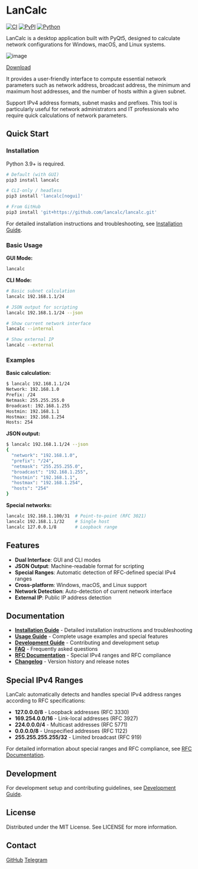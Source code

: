 # LanCalc

[![CI](https://github.com/lancalc/lancalc/actions/workflows/ci.yml/badge.svg)](https://github.com/lancalc/lancalc/actions/workflows/ci.yml)
[![PyPI](https://img.shields.io/pypi/v/lancalc.svg)](https://pypi.org/project/lancalc/)
[![Python](https://img.shields.io/pypi/pyversions/lancalc.svg)](https://pypi.org/project/lancalc/)

LanCalc is a desktop application built with PyQt5, designed to calculate network configurations for Windows, macOS, and Linux systems.

![image](https://github.com/user-attachments/assets/a7d1779f-d138-4819-84c6-4df876efc292)

[Download](https://github.com/lancalc/lancalc/releases)

It provides a user-friendly interface to compute essential network parameters such as network address, broadcast address, the minimum and maximum host addresses, and the number of hosts within a given subnet. 

Support IPv4 address formats, subnet masks and prefixes. This tool is particularly useful for network administrators and IT professionals who require quick calculations of network parameters.

## Quick Start

### Installation

Python 3.9+ is required.

```bash
# Default (with GUI)
pip3 install lancalc

# CLI-only / headless
pip3 install 'lancalc[nogui]'

# From GitHub
pip3 install 'git+https://github.com/lancalc/lancalc.git'
```

For detailed installation instructions and troubleshooting, see [Installation Guide](docs/INSTALLATION.md).

### Basic Usage

**GUI Mode:**
```bash
lancalc
```

**CLI Mode:**
```bash
# Basic subnet calculation
lancalc 192.168.1.1/24

# JSON output for scripting
lancalc 192.168.1.1/24 --json

# Show current network interface
lancalc --internal

# Show external IP
lancalc --external
```

### Examples

**Basic calculation:**
```bash
$ lancalc 192.168.1.1/24
Network: 192.168.1.0
Prefix: /24
Netmask: 255.255.255.0
Broadcast: 192.168.1.255
Hostmin: 192.168.1.1
Hostmax: 192.168.1.254
Hosts: 254
```

**JSON output:**
```bash
$ lancalc 192.168.1.1/24 --json
{
  "network": "192.168.1.0",
  "prefix": "/24",
  "netmask": "255.255.255.0",
  "broadcast": "192.168.1.255",
  "hostmin": "192.168.1.1",
  "hostmax": "192.168.1.254",
  "hosts": "254"
}
```

**Special networks:**
```bash
lancalc 192.168.1.100/31  # Point-to-point (RFC 3021)
lancalc 192.168.1.1/32    # Single host
lancalc 127.0.0.1/8       # Loopback range
```

## Features

- **Dual Interface**: GUI and CLI modes
- **JSON Output**: Machine-readable format for scripting
- **Special Ranges**: Automatic detection of RFC-defined special IPv4 ranges
- **Cross-platform**: Windows, macOS, and Linux support
- **Network Detection**: Auto-detection of current network interface
- **External IP**: Public IP address detection

## Documentation

- **[Installation Guide](docs/INSTALLATION.md)** - Detailed installation instructions and troubleshooting
- **[Usage Guide](docs/USAGE.md)** - Complete usage examples and special features
- **[Development Guide](docs/DEVELOPMENT.md)** - Contributing and development setup
- **[FAQ](docs/FAQ.md)** - Frequently asked questions
- **[RFC Documentation](docs/RFC.md)** - Special IPv4 ranges and RFC compliance
- **[Changelog](docs/CHANGELOG.md)** - Version history and release notes

## Special IPv4 Ranges

LanCalc automatically detects and handles special IPv4 address ranges according to RFC specifications:

- **127.0.0.0/8** - Loopback addresses (RFC 3330)
- **169.254.0.0/16** - Link-local addresses (RFC 3927)
- **224.0.0.0/4** - Multicast addresses (RFC 5771)
- **0.0.0.0/8** - Unspecified addresses (RFC 1122)
- **255.255.255.255/32** - Limited broadcast (RFC 919)

For detailed information about special ranges and RFC compliance, see [RFC Documentation](docs/RFC.md).

## Development

For development setup and contributing guidelines, see [Development Guide](docs/DEVELOPMENT.md).

## License

Distributed under the MIT License. See LICENSE for more information.

## Contact

[GitHub](https://github.com/lancalc/lancalc) [Telegram](https://t.me/wachawo)
